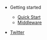 * Getting started
  * [Quick Start](./quickstart.md)
  * [Middleware](./middleware.md)

* [Twitter](https://twitter.com/foxqlcom)
